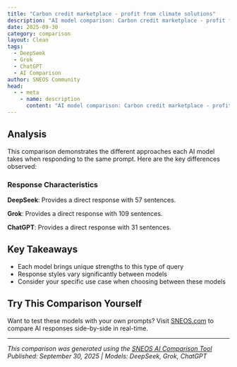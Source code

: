 ```yaml
---
title: "Carbon credit marketplace - profit from climate solutions"
description: "AI model comparison: Carbon credit marketplace - profit from climate solutions..."
date: 2025-09-30
category: comparison
layout: Clean
tags:
  - DeepSeek
  - Grok
  - ChatGPT
  - AI Comparison
author: SNEOS Community
head:
  - - meta
    - name: description
      content: "AI model comparison: Carbon credit marketplace - profit from climate solutions..."
---
```


<ChatComparison
  title="Carbon credit marketplace - profit from climate solutions"
  prompt="Carbon credit marketplace - profit from climate solutions"
  :responses='{
    "DeepSeek": "Of course. This is a powerful and concise value proposition. Let\u0027s break down what \u0022Carbon Credit Marketplace - Profit from Climate Solutions\u0022 means, how it works, and why it\u0027s such an attractive business and investment concept.\n\n### The Core Idea in a Nutshell\n\nThis phrase sells a dual benefit:\n1.  **For the Planet:** You are supporting verified projects that reduce or remove greenhouse gases (climate solutions).\n2.  **For the Participant:** You can make money (profit) by buying, selling, or investing in the credits these projects generate.\n\nIt transforms climate action from a pure cost or charitable act into a strategic financial opportunity.\n\n---\n\n### How It Works: The Basic Mechanism\n\nA carbon credit marketplace is a platform that connects buyers and sellers of carbon credits. One carbon credit typically represents one metric ton of carbon dioxide (or its equivalent in other greenhouse gases) that has been prevented from entering the atmosphere or removed from it.\n\nHere\u0027s the flow:\n\n**1. The \u0022Climate Solutions\u0022 (Supply Side):**\n*   **Project Developers** implement activities like:\n    *   **Renewable Energy:** Building wind farms or solar parks.\n    *   **Forestry:** Reforestation and avoided deforestation (REDD\u002B).\n    *   **Community Projects:** Distributing clean cookstoves or water purifiers.\n    *   **Carbon Capture:** Using technology to capture CO2 from the air.\n*   These projects are validated and verified by independent third-party standards (like Verra, Gold Standard, or the ACR).\n*   Upon verification, they are issued **carbon credits** which they can then sell on the marketplace.\n\n**2. The \u0022Profit\u0022 (Demand \u0026 Trading Side):**\n*   **Compliance Buyers:** Companies or governments legally required to offset their emissions under cap-and-trade systems (e.g., the EU Emissions Trading Scheme).\n*   **Voluntary Buyers:** Companies and individuals who want to offset their carbon footprint voluntarily to meet ESG (Environmental, Social, Governance) goals or corporate net-zero targets.\n*   **Traders \u0026 Investors:** Participants who buy credits not to retire them, but to hold and sell later at a higher price, speculating on the market.\n\n**3. The \u0022Marketplace\u0022 (The Platform):**\n*   This is the digital infrastructure that brings supply and demand together.\n*   It provides transparency, facilitates transactions, ensures secure payment, and often retires credits (meaning they are taken out of circulation permanently once used) to prevent double-counting.\n\n---\n\n### Where Does the \u0022Profit\u0022 Come From?\n\nThe profit motive exists for different players in the ecosystem:\n\n| Participant | How They Profit |\n| :--- | :--- |\n| **Project Developer** | Sells the carbon credits it generates. This creates a vital revenue stream, making the climate project financially viable. |\n| **Marketplace Operator** | Earns fees from every transaction (a percentage of the sale price or a fixed listing fee). |\n| **Trader/Investor** | Buys credits at a low price and sells them later at a higher price, capitalizing on market trends and increasing demand. |\n| **Corporation (Buyer)** | \u0022Profits\u0022 indirectly by: \u003Cbr\u003E \u2022 Avoiding penalties in compliance markets.\u003Cbr\u003E \u2022 Enhancing brand reputation and customer loyalty.\u003Cbr\u003E \u2022 Attracting ESG-focused investors. |\n\n### Key Market Drivers Making This Idea So Compelling\n\n1.  **The Net-Zero Movement:** Thousands of major corporations have pledged to reach net-zero emissions by 2050. Carbon credits are a crucial tool to achieve this, creating massive, long-term demand.\n2.  **Regulatory Pressure:** Governments worldwide are implementing stricter climate policies and carbon pricing mechanisms, expanding compliance markets.\n3.  **Investor \u0026 Consumer Demand:** People are increasingly favoring brands and investments that demonstrate genuine environmental responsibility.\n4.  **Technological Innovation:** Blockchain and satellite monitoring (e.g., for forest projects) are increasing transparency and trust in the market.\n\n---\n\n### Challenges and Considerations\n\n*   **Quality and Integrity:** The biggest risk is the trade of low-quality credits that don\u0027t represent a real, permanent, and additional reduction. A reputable marketplace must have rigorous vetting.\n*   **Market Fragmentation:** The market is still young, with varying standards and prices, which can create complexity.\n*   **\u0022Greenwashing\u0022 Accusations:** Companies must use carbon credits as part of a broader decarbonization strategy, not as a substitute for reducing their own emissions.\n*   **Price Volatility:** Like any traded commodity, prices can fluctuate based on supply, demand, and regulatory changes.\n\n### Real-World Examples\n\n*   **Xpansiv (CBL):** The largest spot exchange for energy and environmental commodities, including carbon credits.\n*   **AirCarbon Exchange (ACX):** A global exchange that uses blockchain technology.\n*   **Pachama:** A marketplace that uses AI and satellite data to vet and monitor forest carbon projects.\n*   **South Pole:** A project developer and solutions provider that also facilitates carbon credit transactions.\n\n### Conclusion\n\n\u0022Carbon Credit Marketplace - Profit from Climate Solutions\u0022 perfectly captures a transformative shift in the global economy. It aligns financial incentives with environmental outcomes, creating a powerful engine for funding the transition to a low-carbon future. For entrepreneurs, investors, and corporations, it represents a frontier of opportunity where doing good and doing well are no longer mutually exclusive.",
    "Grok": "A carbon credit marketplace is a platform or system where carbon credits\u2014representing a reduction or removal of greenhouse gas emissions\u2014are bought and sold. These marketplaces play a critical role in incentivizing climate solutions by creating a financial mechanism for companies, governments, and individuals to offset their carbon footprints while supporting projects that reduce emissions or capture carbon. Here\u0027s a breakdown of how they work, their role in climate solutions, and how they can generate profit:\n\n---\n\n### **What Are Carbon Credits?**\n- A carbon credit is a tradable certificate or permit representing a specific amount of carbon dioxide (CO\u2082) or equivalent greenhouse gas (GHG) emissions that have been reduced, avoided, or sequestered.\n- One carbon credit typically equals 1 metric ton of CO\u2082 equivalent (tCO\u2082e).\n- Credits are generated through projects like renewable energy (wind, solar), reforestation, afforestation, energy efficiency, or methane capture from landfills.\n- Organizations or individuals purchase these credits to offset their emissions, essentially compensating for their environmental impact.\n\n---\n\n### **How Does a Carbon Credit Marketplace Work?**\n1. **Project Development**:\n   - Organizations or developers implement projects that reduce or capture GHG emissions (e.g., planting trees or building solar farms).\n   - These projects are verified and certified by third-party standards (e.g., Verified Carbon Standard, Gold Standard, or UN Clean Development Mechanism) to ensure real, measurable emission reductions.\n\n2. **Issuance of Credits**:\n   - Once verified, the project is issued carbon credits proportional to the emissions reduced or sequestered.\n   - Credits are registered in a system or registry to prevent double-counting.\n\n3. **Trading in the Marketplace**:\n   - Carbon credits are listed on marketplaces where buyers (e.g., corporations, governments, or individuals) can purchase them.\n   - Marketplaces can be **voluntary** (for companies or individuals offsetting emissions voluntarily) or **compliance-based** (for entities meeting regulatory requirements under cap-and-trade systems like the EU Emissions Trading System).\n\n4. **Offsetting Emissions**:\n   - Buyers use credits to offset their carbon footprint, either as part of corporate sustainability goals or to comply with legal mandates.\n   - Once used, credits are \u0022retired\u0022 (removed from circulation) to ensure they are not resold or double-counted.\n\n---\n\n### **Types of Carbon Credit Marketplaces**\n1. **Compliance Markets**:\n   - Operate under government-regulated cap-and-trade systems.\n   - Examples include the European Union Emissions Trading System (EU ETS) and California\u2019s Cap-and-Trade Program.\n   - Participation is mandatory for certain industries (e.g., energy, manufacturing) to meet emission caps.\n\n2. **Voluntary Markets**:\n   - Driven by organizations or individuals who wish to offset emissions voluntarily for ethical or branding reasons.\n   - Examples include platforms like Gold Standard Marketplace, Verra, and ClimateTrade.\n   - Growing due to corporate net-zero pledges and consumer demand for sustainability.\n\n3. **Hybrid Platforms**:\n   - Some marketplaces cater to both compliance and voluntary buyers, offering a range of credits from different projects.\n\n---\n\n### **Profiting from a Carbon Credit Marketplace**\nThere are several ways to generate profit through carbon credit marketplaces, depending on your role in the ecosystem:\n\n#### 1. **As a Project Developer**\n   - Develop and implement carbon reduction or removal projects (e.g., reforestation, renewable energy).\n   - Earn revenue by selling the generated carbon credits on marketplaces.\n   - Profit margins depend on project costs, certification expenses, and market prices for credits (which vary based on demand and project type).\n\n#### 2. **As a Marketplace Operator**\n   - Build and manage a platform where carbon credits are listed and traded.\n   - Earn revenue through transaction fees, listing fees, or subscription models for users.\n   - Profitability depends on trading volume and the ability to attract buyers and sellers.\n\n#### 3. **As a Broker or Trader**\n   - Act as an intermediary between project developers and buyers.\n   - Buy credits at a lower price and sell at a higher price, profiting from the margin.\n   - Requires understanding market trends and price fluctuations (carbon credit prices can range from $5 to over $100 per tCO\u2082e depending on the market and project quality).\n\n#### 4. **As an Investor**\n   - Invest in carbon credit projects or funds that aggregate credits from multiple projects.\n   - Profit from capital gains as credit prices rise with increasing demand (driven by global net-zero goals and tighter regulations).\n\n#### 5. **As a Corporate Buyer (Indirect Profit)**\n   - Purchase credits to meet sustainability goals, improve brand image, and attract eco-conscious customers or investors.\n   - While not a direct profit, this can enhance long-term business value through better public perception and compliance with emerging regulations.\n\n---\n\n### **Benefits of Carbon Credit Marketplaces for Climate Solutions**\n- **Financial Incentives**: They provide funding for projects that reduce emissions or capture carbon, accelerating the transition to a low-carbon economy.\n- **Scalability**: Marketplaces enable global participation, connecting project developers in one region with buyers in another.\n- **Innovation**: They encourage the development of new technologies and methods for emission reduction (e.g., direct air capture, sustainable agriculture).\n- **Transparency**: Many marketplaces use blockchain or digital registries to ensure traceability and prevent fraud.\n\n---\n\n### **Challenges and Risks**\n1. **Quality and Integrity**:\n   - Not all credits represent real, additional, or permanent emission reductions. Issues like \u0022double-counting\u0022 or overstated impact can undermine credibility.\n   - Solution: Work with reputable certification bodies and prioritize high-quality credits.\n\n2. **Price Volatility**:\n   - Carbon credit prices fluctuate based on supply, demand, policy changes, and market sentiment, creating financial risks for traders and developers.\n   - Solution: Diversify investments and stay updated on regulatory trends.\n\n3. **Regulatory Uncertainty**:\n   - Policies on carbon credits vary by country and can change, affecting market dynamics.\n   - Solution: Advocate for clear, consistent policies and engage with compliance markets for stability.\n\n4. **Greenwashing Concerns**:\n   - Some companies use offsets as a substitute for direct emission reductions, leading to criticism.\n   - Solution: Emphasize transparency and encourage buyers to prioritize internal reductions alongside offsetting.\n\n---\n\n### **Future Outlook and Opportunities**\n- **Growing Demand**: With global commitments to net-zero by 2050 (e.g., Paris Agreement goals), demand for carbon credits is expected to soar. The voluntary carbon market alone is projected to grow from $2 billion in 2021 to over $50 billion by 2030 (according to some estimates).\n- **Technological Innovation**: Blockchain and digital platforms are enhancing transparency and efficiency in trading, lowering barriers to entry.\n- **Policy Support**: Governments are increasingly integrating carbon markets into climate strategies, such as Article 6 of the Paris Agreement, which establishes rules for international carbon trading.\n- **Emerging Sectors**: New types of projects, like blue carbon (ocean-based carbon sequestration) and soil carbon farming, are creating new revenue streams.\n\n---\n\n### **How to Get Started**\n1. **Research the Market**:\n   - Understand the difference between voluntary and compliance markets.\n   - Study key standards (e.g., Verra, Gold Standard) and pricing trends (e.g., through reports from Ecosystem Marketplace).\n\n2. **Identify Your Role**:\n   - Decide whether you want to develop projects, trade credits, operate a marketplace, or invest.\n\n3. **Partner with Experts**:\n   - Collaborate with certification bodies, legal advisors, and sustainability consultants to ensure compliance and credibility.\n\n4. **Leverage Technology**:\n   - Use digital platforms for trading and tracking credits.\n   - Explore blockchain solutions for transparency (e.g., platforms like AirCarbon Exchange).\n\n5. **Focus on Impact**:\n   - Prioritize high-quality projects with co-benefits (e.g., biodiversity, community development) to attract premium buyers.\n\n---\n\n### **Conclusion**\nA carbon credit marketplace offers a powerful opportunity to profit from climate solutions by monetizing emission reductions and supporting sustainable projects. Whether you\u0027re a project developer, trader, investor, or platform operator, success depends on understanding market dynamics, ensuring credit integrity, and aligning with global climate goals. As the world races toward net-zero, carbon markets are poised to become a cornerstone of the green economy, blending profitability with purpose. If you\u0027re considering entering this space, start small, prioritize transparency, and stay informed about evolving regulations and technologies. Would you like deeper insights into a specific aspect, such as setting up a project or analyzing market trends?",
    "ChatGPT": "A **Carbon Credit Marketplace** is a platform where carbon credits are bought and sold, enabling businesses and individuals to offset their greenhouse gas emissions by investing in climate-friendly projects. These projects reduce or remove carbon dioxide and other greenhouse gases from the atmosphere, helping to combat climate change.\n\n### What are Carbon Credits?\n- **Carbon credits** represent a permit allowing the holder to emit one metric ton of carbon dioxide (CO2) or the equivalent amount of another greenhouse gas.\n- They are typically generated by projects that reduce emissions, like reforestation, renewable energy, or methane capture.\n\n### How a Carbon Credit Marketplace Works\n1. **Certification**: Projects that reduce emissions are verified and certified by recognized standards (e.g., Gold Standard, Verra).\n2. **Issuance**: Certified projects receive carbon credits reflecting their emission reductions.\n3. **Listing**: These credits are listed on the marketplace for sale.\n4. **Purchase**: Buyers (corporations, governments, individuals) purchase credits to offset their own emissions.\n5. **Retirement**: Once credits are purchased for offsetting, they are retired to ensure they are only counted once.\n\n### Profit Opportunities in a Carbon Credit Marketplace\n- **Project Developers**: Generate revenue by creating and selling certified carbon credits.\n- **Investors**: Invest in carbon offset projects or credits anticipating price appreciation.\n- **Marketplace Operators**: Earn transaction fees by facilitating trades.\n- **Corporations**: Offset emissions cost-effectively while improving ESG (Environmental, Social, and Governance) profiles.\n- **Innovators**: Develop new technologies for verified carbon reduction or removal.\n\n### Benefits\n- Drives investment into sustainable projects.\n- Provides financial incentives for reducing emissions.\n- Helps companies meet regulatory or voluntary climate goals.\n- Encourages transparency and accountability in carbon offsetting.\n\n### Examples of Carbon Credit Marketplaces\n- **ClimateTrade**\n- **AirCarbon Exchange**\n- **Xpansiv**\n- **Verra Registry**\n\n### Getting Started\n- Identify or develop projects eligible for carbon credits.\n- Partner with certification bodies.\n- List credits on reputable marketplaces.\n- Market credits to corporations targeting net-zero goals.\n\n---\n\nIf you want, I can help you with more detailed steps on setting up a carbon credit marketplace, or strategies for profiting from carbon trading!"
  }'
  published-date="16:20"
/>

## Analysis

This comparison demonstrates the different approaches each AI model takes when responding to the same prompt. Here are the key differences observed:

### Response Characteristics

**DeepSeek**: Provides a direct response with 57 sentences. 

**Grok**: Provides a direct response with 109 sentences. 

**ChatGPT**: Provides a direct response with 31 sentences. 

## Key Takeaways

- Each model brings unique strengths to this type of query
- Response styles vary significantly between models
- Consider your specific use case when choosing between these models

## Try This Comparison Yourself

Want to test these models with your own prompts? Visit [SNEOS.com](https://sneos.com) to compare AI responses side-by-side in real-time.

---

*This comparison was generated using the [SNEOS AI Comparison Tool](https://sneos.com)*
*Published: September 30, 2025 | Models: DeepSeek, Grok, ChatGPT*
